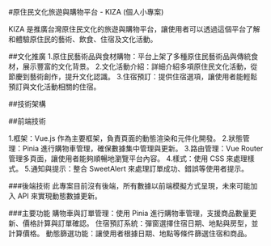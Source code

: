 #原住民文化旅遊與購物平台 - KIZA (個人小專案)

KIZA 是推廣台灣原住民文化的旅遊與購物平台，讓使用者可以透過這個平台了解和體驗原住民的藝術、飲食、住宿及文化活動。

##文化推廣
1.原住民藝術品與食材購物：平台上架了多種原住民藝術品與傳統食材，展示豐富的文化背景。
2.文化活動介紹：詳細介紹多項原住民文化活動，從節慶到藝術創作，提升文化認識。
3.住宿預訂：提供住宿選項，讓使用者能輕鬆預訂與文化活動相關的住宿。

##技術架構

##前端技術

1.框架：Vue.js 作為主要框架，負責頁面的動態渲染和元件化開發。
2.狀態管理：Pinia 進行購物車管理，確保數據集中管理與更新。
3.路由管理：Vue Router 管理多頁面，讓使用者能夠順暢地瀏覽平台內容。
4.樣式：使用 CSS 來處理樣式。
5.通知與提示：整合 SweetAlert 來處理訂單成功、錯誤等使用者提示。

###後端技術
此專案目前沒有後端，所有數據以前端模擬方式呈現，未來可能加入 API 來實現動態數據更新。

###主要功能
購物車與訂單管理：使用 Pinia 進行購物車管理，支援商品數量更新、價格計算與訂單確認。
住宿預訂系統：彈窗選擇住宿日期、地點與房型，並計算價格。
動態篩選功能：讓使用者根據日期、地點等條件篩選住宿和商品。
